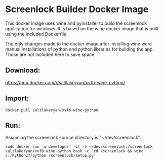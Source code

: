 Screenlock Builder Docker Image
===

This docker image uses wine and pyinstaller to build the screenlock application for windows.
It is based on the wine docker image that is built using the included Dockerfile.

The only changes made to the docker image after installing wine were manual
installations of python and python libraries for building the app.  Those are not
included here to save space.  

Download:
---
https://hub.docker.com/r/saltlakeryan/xvfb-wine-python/

Import:
---
```
docker pull saltlakeryan/xvfb-wine-python
```

Run:
---
Assuming the screenlock source directory is "~/dev/screenlock":

```
sudo docker run -u developer  -it -v ~/dev/screenlock:/screenlock saltlakeryan/xvfb-wine-python bash -c 'cd /screenlock && wine c:/Python27/python /screenlock/setup.py'

```
